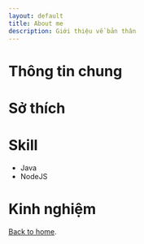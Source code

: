 ```yaml
---
layout: default
title: About me
description: Giới thiệu về bản thân
---
```


# Thông tin chung

# Sở thích

# Skill
- Java
- NodeJS

# Kinh nghiệm

[Back to home](./).

